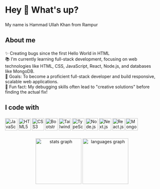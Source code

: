 <h1 align="left">Hey 👋 What's up?</h1>

###

<p align="left">My name is Hammad Ullah Khan from Rampur</p>

###

<h2 align="left">About me</h2>

###

<p align="left">
  ✨ Creating bugs since the first Hello World in HTML<br>
  📚 I'm currently learning full-stack development, focusing on web technologies like HTML, CSS, JavaScript, React, Node.js, and databases like MongoDB.<br>
  🎯 Goals: To become a proficient full-stack developer and build responsive, scalable web applications.<br>
  🎲 Fun fact: My debugging skills often lead to "creative solutions" before finding the actual fix!<br>
</p>


###

<h2 align="left">I code with</h2>

###

<div align="left">
 <img src="https://cdn.jsdelivr.net/gh/devicons/devicon/icons/javascript/javascript-original.svg" height="40" alt="JavaScript logo" />
<img src="https://cdn.jsdelivr.net/gh/devicons/devicon/icons/html5/html5-original.svg" height="40" alt="HTML5 logo" />
<img src="https://cdn.jsdelivr.net/gh/devicons/devicon/icons/css3/css3-original.svg" height="40" alt="CSS3 logo" />
<img src="https://cdn.jsdelivr.net/gh/devicons/devicon/icons/bootstrap/bootstrap-original.svg" height="40" alt="Bootstrap logo" />
<img src="https://cdn.jsdelivr.net/gh/devicons/devicon/icons/tailwindcss/tailwindcss-plain.svg" height="40" alt="Tailwind CSS logo" />
<img src="https://cdn.jsdelivr.net/gh/devicons/devicon/icons/typescript/typescript-original.svg" height="40" alt="TypeScript logo" />
<img src="https://cdn.jsdelivr.net/gh/devicons/devicon/icons/nodejs/nodejs-original.svg" height="40" alt="Node.js logo" />
<img src="https://cdn.jsdelivr.net/gh/devicons/devicon/icons/nextjs/nextjs-original.svg" height="40" alt="Next.js logo" />
<img src="https://cdn.jsdelivr.net/gh/devicons/devicon/icons/react/react-original.svg" height="40" alt="React.js logo" />
<img src="https://cdn.jsdelivr.net/gh/devicons/devicon/icons/mongodb/mongodb-original.svg" height="40" alt="MongoDB logo" />
</div>

###

<div align="center">
  <img src="https://github-readme-stats.vercel.app/api?username=HammadUllahKhan&hide_title=false&hide_rank=false&show_icons=true&include_all_commits=true&count_private=true&disable_animations=false&theme=dracula&locale=en&hide_border=false" height="150" alt="stats graph"  />
  <img src="https://github-readme-stats.vercel.app/api/top-langs?username=CodingWithHammad&locale=en&hide_title=false&layout=compact&card_width=320&langs_count=5&theme=dracula&hide_border=false" height="150" alt="languages graph"  />
</div>

###




